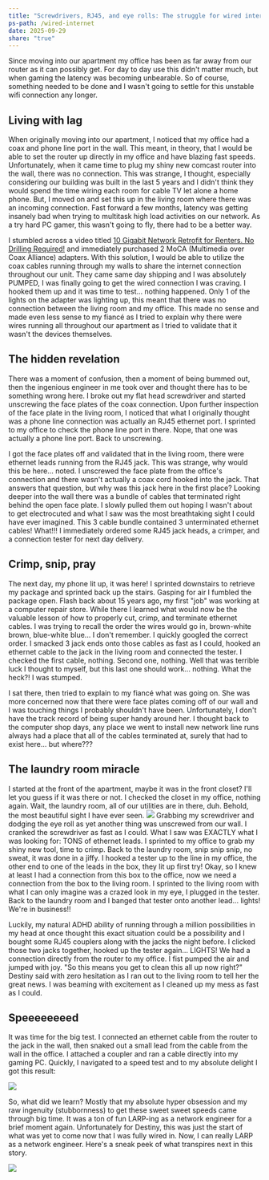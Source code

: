 ```yaml
---
title: "Screwdrivers, RJ45, and eye rolls: The struggle for wired internet"
ps-path: /wired-internet
date: 2025-09-29
share: "true"
---
```

Since moving into our apartment my office has been as far away from our router as it can possibly get. For day to day use this didn't matter much, but when gaming the latency was becoming unbearable. So of course, something needed to be done and I wasn't going to settle for this unstable wifi connection any longer. 
## Living with lag
When originally moving into our apartment, I noticed that my office had a coax and phone line port in the wall. This meant, in theory, that I would be able to set the router up directly in my office and have blazing fast speeds. Unfortunately, when it came time to plug my shiny new comcast router into the wall, there was no connection. This was strange, I thought, especially considering our building was built in the last 5 years and I didn't think they would spend the time wiring each room for cable TV let alone a home phone. But, I moved on and set this up in the living room where there was an incoming connection. Fast forward a few months, latency was getting insanely bad when trying to multitask high load activities on our network. As a try hard PC gamer, this wasn't going to fly, there had to be a better way. 

I stumbled across a video titled [10 Gigabit Network Retrofit for Renters. No Drilling Required!](https://www.youtube.com/watch?v=W0CPafMeeOM) and immediately purchased 2 MoCA (Multimedia over Coax Alliance) adapters. With this solution, I would be able to utilize the coax cables running through my walls to share the internet connection throughout our unit. They came same day shipping and I was absolutely PUMPED, I was finally going to get the wired connection I was craving. I hooked them up and it was time to test... nothing happened. Only 1 of the lights on the adapter was lighting up, this meant that there was no connection between the living room and my office. This made no sense and made even less sense to my fiancé as I tried to explain why there were wires running all throughout our apartment as I tried to validate that it wasn't the devices themselves.
## The hidden revelation
There was a moment of confusion, then a moment of being bummed out, then the ingenious engineer in me took over and thought there has to be something wrong here. I broke out my flat head screwdriver and started unscrewing the face plates of the coax connection.  Upon further inspection of the face plate in the living room, I noticed that what I originally thought was a phone line connection was actually an RJ45 ethernet port. I sprinted to my office to check the phone line port in there. Nope, that one was actually a phone line port. Back to unscrewing. 

I got the face plates off and validated that in the living room, there were ethernet leads running from the RJ45 jack. This was strange, why would this be here... noted. I unscrewed the face plate from the office's connection and there wasn't actually a coax cord hooked into the jack. That answers that question, but why was this jack here in the first place? Looking deeper into the wall there was a bundle of cables that terminated right behind the open face plate. I slowly pulled them out hoping I wasn't about to get electrocuted and what I saw was the most breathtaking sight I could have ever imagined. This 3 cable bundle contained 3 unterminated ethernet cables! What!!! I immediately ordered some RJ45 jack heads, a crimper, and a connection tester for next day delivery. 
## Crimp, snip, pray
The next day, my phone lit up, it was here! I sprinted downstairs to retrieve my package and sprinted back up the stairs. Gasping for air I fumbled the package open. Flash back about 15 years ago, my first "job" was working at a computer repair store. While there I learned what would now be the valuable lesson of how to properly cut, crimp, and terminate ethernet cables. I was trying to recall the order the wires would go in, brown-white brown, blue-white blue... I don't remember. I quickly googled the correct order. I smacked 3 jack ends onto those cables as fast as I could, hooked an ethernet cable to the jack in the living room and connected the tester. I checked the first cable, nothing. Second one, nothing. Well that was terrible luck I thought to myself, but this last one should work... nothing. What the heck?! I was stumped. 

I sat there, then tried to explain to my fiancé what was going on. She was more concerned now that there were face plates coming off of our wall and I was touching things I probably shouldn't have been. Unfortunately, I don't have the track record of being super handy around her. I thought back to the computer shop days, any place we went to install new network line runs always had a place that all of the cables terminated at, surely that had to exist here... but where???
## The laundry room miracle
I started at the front of the apartment, maybe it was in the front closet? I'll let you guess if it was there or not. I checked the closet in my office, nothing again. Wait, the laundry room, all of our utilities are in there, duh. Behold, the most beautiful sight I have ever seen. 
![](/article-images/the-box.jpeg)
Grabbing my screwdriver and dodging the eye roll as yet another thing was unscrewed from our wall. I cranked the screwdriver as fast as I could. What I saw was EXACTLY what I was looking for: TONS of ethernet leads. I sprinted to my office to grab my shiny new tool, time to crimp. Back to the laundry room, snip snip snip, no sweat, it was done in a jiffy. I hooked a tester up to the line in my office, the other end to one of the leads in the box, they lit up first try! Okay, so I knew at least I had a connection from this box to the office, now we need a connection from the box to the living room. I sprinted to the living room with what I can only imagine was a crazed look in my eye, I plugged in the tester. Back to the laundry room and I banged that tester onto another lead... lights! We're in business!! 

Luckily, my natural ADHD ability of running through a million possibilities in my head at once thought this exact situation could be a possibility and I bought some RJ45 couplers along with the jacks the night before. I clicked those two jacks together, hooked up the tester again... LIGHTS! We had a connection directly from the router to my office. I fist pumped the air and jumped with joy. "So this means you get to clean this all up now right?" Destiny said with zero hesitation as I ran out to the living room to tell her the great news. I was beaming with excitement as I cleaned up my mess as fast as I could.
## Speeeeeeeed
It was time for the big test. I connected an ethernet cable from the router to the jack in the wall, then snaked out a small lead from the cable from the wall in the office. I attached a coupler and ran a cable directly into my gaming PC. Quickly, I navigated to a speed test and to my absolute delight I got this result: 

![](/article-images/speedtest.png)

So, what did we learn? Mostly that my absolute hyper obsession and my raw ingenuity (stubbornness) to get these sweet sweet speeds came through big time. It was a ton of fun LARP-ing as a network engineer for a brief moment again. Unfortunately for Destiny, this was just the start of what was yet to come now that I was fully wired in. Now, I can really LARP as a network engineer. Here's a sneak peek of what transpires next in this story.

![](/article-images/homelab.jpeg)
